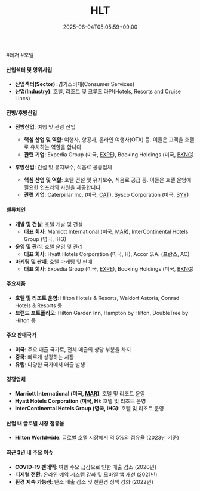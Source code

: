 ﻿---
title: "HLT"
date: 2025-06-04T05:05:59+09:00
lastmod: 2025-06-04T05:05:59+09:00
type: docs
sidebar:
  open: true
weight: 409
---
<div style="display:none">
  <meta property="article:published_time" content="2025-06-03T20:05:59Z" />
  <meta property="article:modified_time" content="2025-06-03T20:05:59Z" />
</div>
#레저 #호텔 

#### 산업섹터 및 영위사업

- **산업섹터(Sector)**: 경기소비재(Consumer Services)
- **산업(Industry)**: 호텔, 리조트 및 크루즈 라인(Hotels, Resorts and Cruise Lines)

#### 전방/후방산업

- **전방산업**: 여행 및 관광 산업
    - **핵심 산업 및 역할**: 여행사, 항공사, 온라인 여행사(OTA) 등. 이들은 고객을 호텔로 유치하는 역할을 합니다.
    - **관련 기업**: Expedia Group (미국, [EXPE](/company-analysis/expe/)), Booking Holdings (미국, [BKNG](/company-analysis/bkng/))
      
- **후방산업**: 건설 및 유지보수, 식음료 공급업체
    - **핵심 산업 및 역할**: 호텔 건설 및 유지보수, 식음료 공급 등. 이들은 호텔 운영에 필요한 인프라와 자원을 제공합니다.
    - **관련 기업**: Caterpillar Inc. (미국, [CAT](/company-analysis/cat/)), Sysco Corporation (미국, [SYY](/company-analysis/syy/))

#### 밸류체인

- **개발 및 건설**: 호텔 개발 및 건설
    - **대표 회사**: Marriott International (미국, [MAR](/company-analysis/mar/)), InterContinental Hotels Group (영국, IHG)
- **운영 및 관리**: 호텔 운영 및 관리
    - **대표 회사**: Hyatt Hotels Corporation (미국, H), Accor S.A. (프랑스, AC)
- **마케팅 및 판매**: 호텔 마케팅 및 판매
    - **대표 회사**: Expedia Group (미국, [EXPE](/company-analysis/expe/)), Booking Holdings (미국, [BKNG](/company-analysis/bkng/))

#### 주요제품

- **호텔 및 리조트 운영**: Hilton Hotels & Resorts, Waldorf Astoria, Conrad Hotels & Resorts 등
- **브랜드 포트폴리오**: Hilton Garden Inn, Hampton by Hilton, DoubleTree by Hilton 등

#### 주요 판매국가

- **미국**: 주요 매출 국가로, 전체 매출의 상당 부분을 차지
- **중국**: 빠르게 성장하는 시장
- **유럽**: 다양한 국가에서 매출 발생

#### 경쟁업체

- **Marriott International (미국, [MAR](/company-analysis/mar/))**: 호텔 및 리조트 운영
- **Hyatt Hotels Corporation (미국, H)**: 호텔 및 리조트 운영
- **InterContinental Hotels Group (영국, IHG)**: 호텔 및 리조트 운영

#### 산업 내 글로벌 시장 점유율

- **Hilton Worldwide**: 글로벌 호텔 시장에서 약 5%의 점유율 (2023년 기준)

#### 최근 3년 내 주요 이슈

- **COVID-19 팬데믹**: 여행 수요 급감으로 인한 매출 감소 (2020년)
- **디지털 전환**: 온라인 예약 시스템 강화 및 모바일 앱 개선 (2021년)
- **환경 지속 가능성**: 탄소 배출 감소 및 친환경 정책 강화 (2022년)
